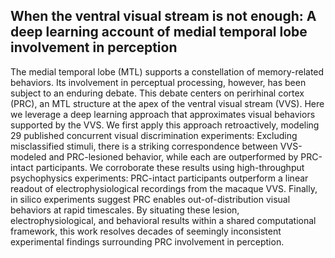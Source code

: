## When the ventral visual stream is not enough: A deep learning account of medial temporal lobe involvement in perception

The medial temporal lobe (MTL) supports a constellation of memory-related behaviors. Its involvement in perceptual processing, however, has been subject to an enduring debate. This debate centers on perirhinal cortex (PRC), an MTL structure at the apex of the ventral visual stream (VVS). Here we leverage a deep learning approach that approximates visual behaviors supported by the VVS. We first apply this approach retroactively, modeling 29 published concurrent visual discrimination experiments: Excluding misclassified stimuli, there is a striking correspondence between VVS-modeled and PRC-lesioned behavior, while each are outperformed by PRC-intact participants. We corroborate these results using high-throughput psychophysics experiments: PRC-intact participants outperform a linear readout of electrophysiological recordings from the macaque VVS. Finally, in silico experiments suggest PRC enables out-of-distribution visual behaviors at rapid timescales. By situating these lesion, electrophysiological, and behavioral results within a shared computational framework, this work resolves decades of seemingly inconsistent experimental findings surrounding PRC involvement in perception. 
